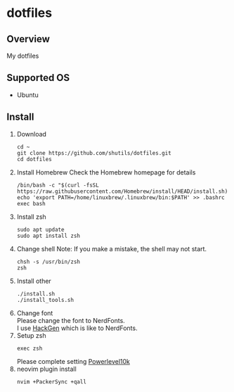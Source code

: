 # dotfiles
## Overview
My dotfiles

## Supported OS
- Ubuntu

## Install
1. Download<br>
      ```
      cd ~
      git clone https://github.com/shutils/dotfiles.git
      cd dotfiles
      ```
2. Install Homebrew
      Check the Homebrew homepage for details
      ```
      /bin/bash -c "$(curl -fsSL https://raw.githubusercontent.com/Homebrew/install/HEAD/install.sh)"
      echo 'export PATH=/home/linuxbrew/.linuxbrew/bin:$PATH' >> .bashrc
      exec bash
      ```
3. Install zsh
      ```
      sudo apt update
      sudo apt install zsh
      ```
4. Change shell
      Note: If you make a mistake, the shell may not start.
      ```
      chsh -s /usr/bin/zsh
      zsh
      ```
3. Install other
      ```
      ./install.sh
      ./install_tools.sh
      ```
5. Change font<br>
  Please change the font to NerdFonts.<br>
  I use [HackGen](https://github.com/yuru7/HackGen) which is like to NerdFonts.<br>
6. Setup zsh
      ```
      exec zsh
      ```
      Please complete setting [Powerlevel10k](https://github.com/romkatv/powerlevel10k)
7. neovim plugin install
      ```
      nvim +PackerSync +qall
      ```
